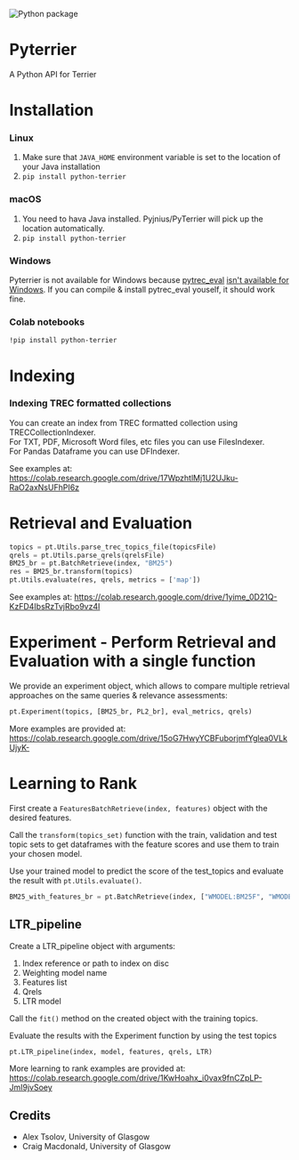 ![Python package](https://github.com/cmacdonald/pyterrier/workflows/Python%20package/badge.svg)

# Pyterrier

A Python API for Terrier

# Installation

### Linux
1. Make sure that `JAVA_HOME` environment variable is set to the location of your Java installation
2. `pip install python-terrier`

### macOS

1. You need to hava Java installed. Pyjnius/PyTerrier will pick up the location automatically.
2. `pip install python-terrier`

### Windows
Pyterrier is not available for Windows because [pytrec_eval](https://github.com/cvangysel/pytrec_eval) [isn't available for Windows](https://github.com/cvangysel/pytrec_eval/issues/19). If you can compile & install pytrec_eval youself, it should work fine.

### Colab notebooks
```
!pip install python-terrier
```

# Indexing

### Indexing TREC formatted collections

You can create an index from TREC formatted collection using TRECCollectionIndexer.    
For TXT, PDF, Microsoft Word files, etc files you can use FilesIndexer.    
For Pandas Dataframe you can use DFIndexer.

See examples at:    
https://colab.research.google.com/drive/17WpzhtlMj1U2UJku-RaO2axNsUFhPI6z

# Retrieval and Evaluation

```python
topics = pt.Utils.parse_trec_topics_file(topicsFile)
qrels = pt.Utils.parse_qrels(qrelsFile)
BM25_br = pt.BatchRetrieve(index, "BM25")
res = BM25_br.transform(topics)
pt.Utils.evaluate(res, qrels, metrics = ['map'])
```

See examples at:
https://colab.research.google.com/drive/1yime_0D21Q-KzFD4IbsRzTvjRbo9vz4I

# Experiment - Perform Retrieval and Evaluation with a single function
We provide an experiment object, which allows to compare multiple retrieval approaches on the same queries & relevance assessments:

```python
pt.Experiment(topics, [BM25_br, PL2_br], eval_metrics, qrels)
```

More examples are provided at:
https://colab.research.google.com/drive/15oG7HwyYCBFuborjmfYglea0VLkUjyK-

# Learning to  Rank
First create a `FeaturesBatchRetrieve(index, features)` object with the desired features.

Call the `transform(topics_set)` function with the train, validation and test topic sets to get dataframes with the feature scores and use them to train your chosen model.

Use your trained model to predict the score of the test_topics and evaluate the result with `pt.Utils.evaluate()`.

```python
BM25_with_features_br = pt.BatchRetrieve(index, ["WMODEL:BM25F", "WMODEL:PL2F"], controls={"wmodel" : "BM25"})
```

## LTR_pipeline

Create a LTR_pipeline object with arguments:

1. Index reference or path to index on disc
2. Weighting model name
3. Features list
4. Qrels
5. LTR model

Call the `fit()` method on the created object with the training topics.

Evaluate the results with the Experiment function by using the test topics

```python
pt.LTR_pipeline(index, model, features, qrels, LTR)
```

More learning to rank examples are provided at:
https://colab.research.google.com/drive/1KwHoahx_i0vax9fnCZpLP-JmI9jvSoey


## Credits

 - Alex Tsolov, University of Glasgow
 - Craig Macdonald, University of Glasgow
